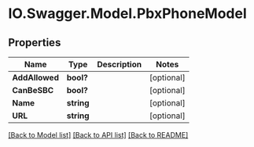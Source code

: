 # IO.Swagger.Model.PbxPhoneModel
## Properties

Name | Type | Description | Notes
------------ | ------------- | ------------- | -------------
**AddAllowed** | **bool?** |  | [optional] 
**CanBeSBC** | **bool?** |  | [optional] 
**Name** | **string** |  | [optional] 
**URL** | **string** |  | [optional] 

[[Back to Model list]](../README.md#documentation-for-models) [[Back to API list]](../README.md#documentation-for-api-endpoints) [[Back to README]](../README.md)

